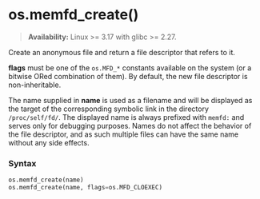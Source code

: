 # os.memfd_create()

> **Availability:** Linux >= 3.17 with glibc >= 2.27.

Create an anonymous file and return a file descriptor that refers to it.

**flags** must be one of the `os.MFD_*` constants available on the system (or a bitwise ORed combination of them). By default, the new file descriptor is non-inheritable.

The name supplied in **name** is used as a filename and will be displayed as the target of the corresponding symbolic link in the directory `/proc/self/fd/`. The displayed name is always prefixed with `memfd:` and serves only for debugging purposes. Names do not affect the behavior of the file descriptor, and as such multiple files can have the same name without any side effects.

### Syntax

```python
os.memfd_create(name)
os.memfd_create(name, flags=os.MFD_CLOEXEC)
```
